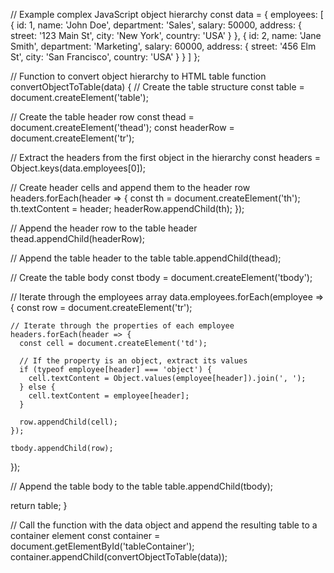 // Example complex JavaScript object hierarchy
const data = {
  employees: [
    {
      id: 1,
      name: 'John Doe',
      department: 'Sales',
      salary: 50000,
      address: {
        street: '123 Main St',
        city: 'New York',
        country: 'USA'
      }
    },
    {
      id: 2,
      name: 'Jane Smith',
      department: 'Marketing',
      salary: 60000,
      address: {
        street: '456 Elm St',
        city: 'San Francisco',
        country: 'USA'
      }
    }
  ]
};

// Function to convert object hierarchy to HTML table
function convertObjectToTable(data) {
  // Create the table structure
  const table = document.createElement('table');
  
  // Create the table header row
  const thead = document.createElement('thead');
  const headerRow = document.createElement('tr');
  
  // Extract the headers from the first object in the hierarchy
  const headers = Object.keys(data.employees[0]);
  
  // Create header cells and append them to the header row
  headers.forEach(header => {
    const th = document.createElement('th');
    th.textContent = header;
    headerRow.appendChild(th);
  });
  
  // Append the header row to the table header
  thead.appendChild(headerRow);
  
  // Append the table header to the table
  table.appendChild(thead);
  
  // Create the table body
  const tbody = document.createElement('tbody');
  
  // Iterate through the employees array
  data.employees.forEach(employee => {
    const row = document.createElement('tr');
    
    // Iterate through the properties of each employee
    headers.forEach(header => {
      const cell = document.createElement('td');
      
      // If the property is an object, extract its values
      if (typeof employee[header] === 'object') {
        cell.textContent = Object.values(employee[header]).join(', ');
      } else {
        cell.textContent = employee[header];
      }
      
      row.appendChild(cell);
    });
    
    tbody.appendChild(row);
  });
  
  // Append the table body to the table
  table.appendChild(tbody);
  
  return table;
}

// Call the function with the data object and append the resulting table to a container element
const container = document.getElementById('tableContainer');
container.appendChild(convertObjectToTable(data));
